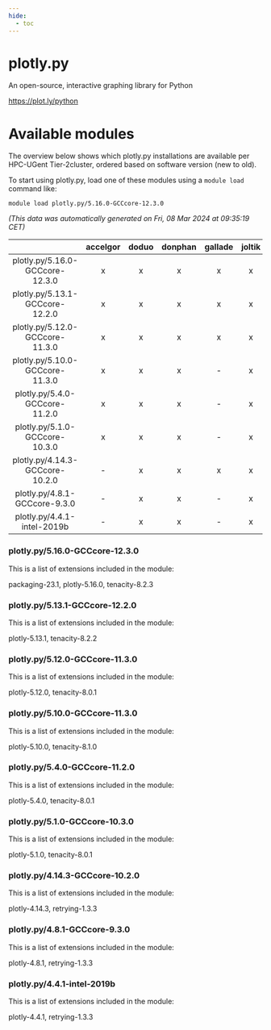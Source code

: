 ```yaml
---
hide:
  - toc
---
```


plotly.py
=========


An open-source, interactive graphing library for Python

https://plot.ly/python
# Available modules


The overview below shows which plotly.py installations are available per HPC-UGent Tier-2cluster, ordered based on software version (new to old).

To start using plotly.py, load one of these modules using a `module load` command like:

```shell
module load plotly.py/5.16.0-GCCcore-12.3.0
```

*(This data was automatically generated on Fri, 08 Mar 2024 at 09:35:19 CET)*  

| |accelgor|doduo|donphan|gallade|joltik|skitty|
| :---: | :---: | :---: | :---: | :---: | :---: | :---: |
|plotly.py/5.16.0-GCCcore-12.3.0|x|x|x|x|x|x|
|plotly.py/5.13.1-GCCcore-12.2.0|x|x|x|x|x|x|
|plotly.py/5.12.0-GCCcore-11.3.0|x|x|x|x|x|x|
|plotly.py/5.10.0-GCCcore-11.3.0|x|x|x|-|x|x|
|plotly.py/5.4.0-GCCcore-11.2.0|x|x|x|-|x|x|
|plotly.py/5.1.0-GCCcore-10.3.0|x|x|x|-|x|x|
|plotly.py/4.14.3-GCCcore-10.2.0|-|x|x|x|x|x|
|plotly.py/4.8.1-GCCcore-9.3.0|-|x|x|-|x|x|
|plotly.py/4.4.1-intel-2019b|-|x|x|-|x|x|


### plotly.py/5.16.0-GCCcore-12.3.0

This is a list of extensions included in the module:

packaging-23.1, plotly-5.16.0, tenacity-8.2.3

### plotly.py/5.13.1-GCCcore-12.2.0

This is a list of extensions included in the module:

plotly-5.13.1, tenacity-8.2.2

### plotly.py/5.12.0-GCCcore-11.3.0

This is a list of extensions included in the module:

plotly-5.12.0, tenacity-8.0.1

### plotly.py/5.10.0-GCCcore-11.3.0

This is a list of extensions included in the module:

plotly-5.10.0, tenacity-8.1.0

### plotly.py/5.4.0-GCCcore-11.2.0

This is a list of extensions included in the module:

plotly-5.4.0, tenacity-8.0.1

### plotly.py/5.1.0-GCCcore-10.3.0

This is a list of extensions included in the module:

plotly-5.1.0, tenacity-8.0.1

### plotly.py/4.14.3-GCCcore-10.2.0

This is a list of extensions included in the module:

plotly-4.14.3, retrying-1.3.3

### plotly.py/4.8.1-GCCcore-9.3.0

This is a list of extensions included in the module:

plotly-4.8.1, retrying-1.3.3

### plotly.py/4.4.1-intel-2019b

This is a list of extensions included in the module:

plotly-4.4.1, retrying-1.3.3